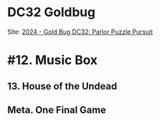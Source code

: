 # DC32 Goldbug
Site: [2024 - Gold Bug DC32: Parlor Puzzle Pursuit](https://bbs.goldbug.cryptovillage.org/puzzles.html)

# #12. Music Box
## 13. House of the Undead
## Meta. One Final Game
